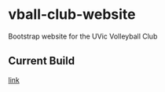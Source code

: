 # vball-club-website
Bootstrap website for the UVic Volleyball Club
## Current Build
[link](http://example.com "Title")
